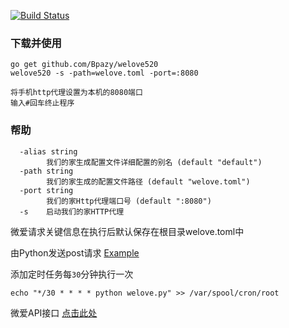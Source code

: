 [![Build Status](https://travis-ci.org/Bpazy/welove520.svg?branch=master)](https://travis-ci.org/Bpazy/welove520)
### 下载并使用
```
go get github.com/Bpazy/welove520
welove520 -s -path=welove.toml -port=:8080

将手机http代理设置为本机的8080端口
输入#回车终止程序
```

### 帮助
```
  -alias string
    	我们的家生成配置文件详细配置的别名 (default "default")
  -path string
    	我们的家生成的配置文件路径 (default "welove.toml")
  -port string
    	我们的家Http代理端口号 (default ":8080")
  -s	启动我们的家HTTP代理
```

微爱请求关键信息在执行后默认保存在根目录welove.toml中

由Python发送post请求 [Example](https://github.com/Bpazy/welove520_API/blob/master/example/post.py)

添加定时任务每`30`分钟执行一次

`echo "*/30 * * * * python welove.py" >> /var/spool/cron/root`

微爱API接口 [点击此处](https://github.com/Bpazy/welove520_API/blob/master/example/API.md)
